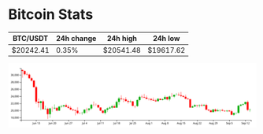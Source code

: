# Bitcoin Stats

BTC/USDT|24h change|24h high|24h low|
|---|---|---|---|
|$20242.41|0.35%|$20541.48|$19617.62|

<img src="./chart.svg">
